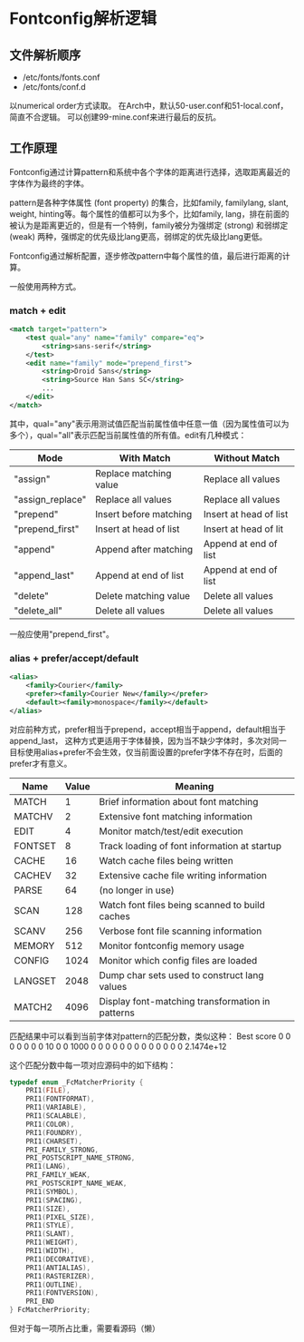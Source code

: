 # Fontconfig解析逻辑

## 文件解析顺序

* /etc/fonts/fonts.conf
* /etc/fonts/conf.d

以numerical order方式读取。
在Arch中，默认50-user.conf和51-local.conf，简直不合逻辑。
可以创建99-mine.conf来进行最后的反抗。

## 工作原理

Fontconfig通过计算pattern和系统中各个字体的距离进行选择，选取距离最近的字体作为最终的字体。

pattern是各种字体属性 (font property) 的集合，比如family, familylang, slant, weight, hinting等。每个属性的值都可以为多个，比如family, lang，排在前面的被认为是距离更近的，但是有一个特例，family被分为强绑定 (strong) 和弱绑定 (weak) 两种，强绑定的优先级比lang更高，弱绑定的优先级比lang更低。

Fontconfig通过解析配置，逐步修改pattern中每个属性的值，最后进行距离的计算。

一般使用两种方式。

### match + edit

```xml
<match target="pattern">
    <test qual="any" name="family" compare="eq">
        <string>sans-serif</string>
    </test>
    <edit name="family" mode="prepend_first">
        <string>Droid Sans</string>
        <string>Source Han Sans SC</string>
        ...
    </edit>
</match>
```

其中，qual="any"表示用测试值匹配当前属性值中任意一值（因为属性值可以为多个），qual="all"表示匹配当前属性值的所有值。edit有几种模式：

|Mode|With Match|Without Match|
|---|---|---|
|"assign"|Replace matching value|Replace all values|
|"assign_replace"|Replace all values|Replace all values|
|"prepend"|Insert before matching|Insert at head of list|
|"prepend_first"|Insert at head of list|Insert at head of lit|
|"append"|Append after matching|Append at end of list|
|"append_last"|Append at end of list|Append at end of list|
|"delete"|Delete matching value|Delete all values|
|"delete_all"|Delete all values|Delete all values|

一般应使用"prepend_first"。

### alias + prefer/accept/default

```xml
<alias>
	<family>Courier</family>
	<prefer><family>Courier New</family></prefer>
	<default><family>monospace</family></default>
</alias>
```

对应前种方式，prefer相当于prepend，accept相当于append，default相当于append_last，
这种方式更适用于字体替换，因为当不缺少字体时，多次对同一目标使用alias+prefer不会生效，仅当前面设置的prefer字体不存在时，后面的prefer才有意义。

|Name|Value|Meaning|
|---|---|---|
|MATCH|1|Brief information about font matching|
|MATCHV|2|Extensive font matching information|
|EDIT|4|Monitor match/test/edit execution|
|FONTSET|8|Track loading of font information at startup|
|CACHE|16|Watch cache files being written|
|CACHEV|32|Extensive cache file writing information|
|PARSE|64|(no longer in use)|
|SCAN|128|Watch font files being scanned to build caches|
|SCANV|256|Verbose font file scanning information|
|MEMORY|512|Monitor fontconfig memory usage|
|CONFIG|1024|Monitor which config files are loaded|
|LANGSET|2048|Dump char sets used to construct lang values|
|MATCH2|4096|Display font-matching transformation in patterns|

匹配结果中可以看到当前字体对pattern的匹配分数，类似这种：
Best score 0 0 0 0 0 0 0 10 0 0 1000 0 0 0 0 0 0 0 0 0 0 0 0 0 2.1474e+12

这个匹配分数中每一项对应源码中的如下结构：

```c
typedef enum _FcMatcherPriority {
    PRI1(FILE),
    PRI1(FONTFORMAT),
    PRI1(VARIABLE),
    PRI1(SCALABLE),
    PRI1(COLOR),
    PRI1(FOUNDRY),
    PRI1(CHARSET),
    PRI_FAMILY_STRONG,
    PRI_POSTSCRIPT_NAME_STRONG,
    PRI1(LANG),
    PRI_FAMILY_WEAK,
    PRI_POSTSCRIPT_NAME_WEAK,
    PRI1(SYMBOL),
    PRI1(SPACING),
    PRI1(SIZE),
    PRI1(PIXEL_SIZE),
    PRI1(STYLE),
    PRI1(SLANT),
    PRI1(WEIGHT),
    PRI1(WIDTH),
    PRI1(DECORATIVE),
    PRI1(ANTIALIAS),
    PRI1(RASTERIZER),
    PRI1(OUTLINE),
    PRI1(FONTVERSION),
    PRI_END
} FcMatcherPriority;
```

但对于每一项所占比重，需要看源码（懒）
